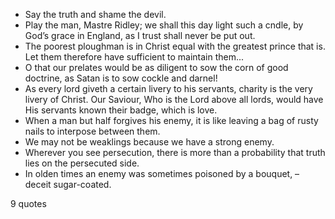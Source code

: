  - Say the truth and shame the devil.
 - Play the man, Mastre Ridley; we shall this day light such a cndle, by God’s grace in England, as I trust shall never be put out.
 - The poorest ploughman is in Christ equal with the greatest prince that is. Let them therefore have sufficient to maintain them...
 - O that our prelates would be as diligent to sow the corn of good doctrine, as Satan is to sow cockle and darnel!
 - As every lord giveth a certain livery to his servants, charity is the very livery of Christ. Our Saviour, Who is the Lord above all lords, would have His servants known their badge, which is love.
 - When a man but half forgives his enemy, it is like leaving a bag of rusty nails to interpose between them.
 - We may not be weaklings because we have a strong enemy.
 - Wherever you see persecution, there is more than a probability that truth lies on the persecuted side.
 - In olden times an enemy was sometimes poisoned by a bouquet, – deceit sugar-coated.

9 quotes